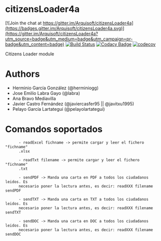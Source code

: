 # citizensLoader4a

[![Join the chat at https://gitter.im/Arquisoft/citizensLoader4a](https://badges.gitter.im/Arquisoft/citizensLoader4a.svg)](https://gitter.im/Arquisoft/citizensLoader4a?utm_source=badge&utm_medium=badge&utm_campaign=pr-badge&utm_content=badge)
[![Build Status](https://travis-ci.org/Arquisoft/citizensLoader4a.svg?branch=master)](https://travis-ci.org/Arquisoft/citizensLoader4a)
[![Codacy Badge](https://api.codacy.com/project/badge/Grade/e680327c40a44a6b8378a8171066e341)](https://www.codacy.com/app/jelabra/citizensLoader4a?utm_source=github.com&utm_medium=referral&utm_content=Arquisoft/citizensLoader4a&utm_campaign=badger)
[![codecov](https://codecov.io/gh/Arquisoft/citizensLoader4a/branch/master/graph/badge.svg)](https://codecov.io/gh/Arquisoft/citizensLoader4a)

Citizens Loader module

# Authors

- Herminio García González (@herminiogg)
- Jose Emilio Labra Gayo (@labra)
- Ana Bravo Mediavilla 
- Javier Castro Fernández (@javiercasfer95 || @javitxu1995)
- Pelayo García Lartategui (@pelayolartategui)

# Comandos soportados

          - readExcel fichname -> permite cargar y leer el fichero "fichname"
          .xlsx
  
          - readTxt filename -> permite cargar y leer el fichero "fichname"
          .txt
  
          - sendPDF -> Manda una carta en PDF a todos los ciudadanos leidos. Es
          necesario poner la lectura antes, es decir: readXXX filename sendPDF
          
          - sendTXT -> Manda una carta en TXT a todos los ciudadanos leidos. Es
          necesario poner la lectura antes, es decir: readXXX filename sendTXT
          
          - sendDOC -> Manda una carta en DOC a todos los ciudadanos leidos. Es
          necesario poner la lectura antes, es decir: readXXX filename sendDOC
 
